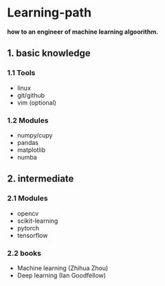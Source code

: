 # Learning-path
**how to an engineer of machine learning algoorithm.**

## 1. basic knowledge
### 1.1 Tools
- linux
- git/github
- vim (optional)

### 1.2 Modules
- numpy/cupy
- pandas
- matplotlib
- numba

## 2. intermediate
### 2.1 Modules
- opencv
- scikit-learning
- pytorch
- tensorflow
### 2.2 books
- Machine learning (Zhihua Zhou)
- Deep learning (Ian Goodfellow)
